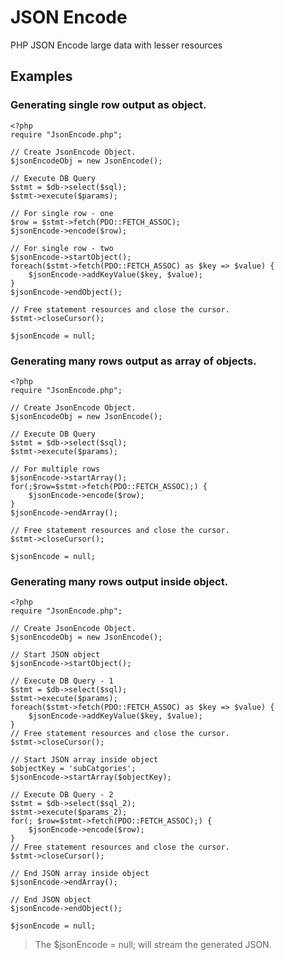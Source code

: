 # JSON Encode
 
PHP JSON Encode large data with lesser resources
 

## Examples
 

### Generating single row output as object.
 

    <?php
    require "JsonEncode.php";
    
    // Create JsonEncode Object.
    $jsonEncodeObj = new JsonEncode();
    
    // Execute DB Query
    $stmt = $db->select($sql);
    $stmt->execute($params);
    
    // For single row - one
    $row = $stmt->fetch(PDO::FETCH_ASSOC);
    $jsonEncode->encode($row);
    
    // For single row - two
    $jsonEncode->startObject();
    foreach($stmt->fetch(PDO::FETCH_ASSOC) as $key => $value) {
        $jsonEncode->addKeyValue($key, $value);
    }
    $jsonEncode->endObject();
    
    // Free statement resources and close the cursor.
    $stmt->closeCursor();
    
    $jsonEncode = null;

### Generating many rows output as array of objects.
 

    <?php
    require "JsonEncode.php";
    
    // Create JsonEncode Object.
    $jsonEncodeObj = new JsonEncode();
    
    // Execute DB Query
    $stmt = $db->select($sql);
    $stmt->execute($params);
    
    // For multiple rows
    $jsonEncode->startArray();
    for(;$row=$stmt->fetch(PDO::FETCH_ASSOC);) {
        $jsonEncode->encode($row);
    }
    $jsonEncode->endArray();
    
    // Free statement resources and close the cursor.
    $stmt->closeCursor();
    
    $jsonEncode = null;

### Generating many rows output inside object.
 

    <?php
    require "JsonEncode.php";
    
    // Create JsonEncode Object.
    $jsonEncodeObj = new JsonEncode();
    
    // Start JSON object
    $jsonEncode->startObject();
    
    // Execute DB Query - 1
    $stmt = $db->select($sql);
    $stmt->execute($params);
    foreach($stmt->fetch(PDO::FETCH_ASSOC) as $key => $value) {
        $jsonEncode->addKeyValue($key, $value);
    }
    // Free statement resources and close the cursor.
    $stmt->closeCursor();
    
    // Start JSON array inside object
    $objectKey = 'subCatgories';
    $jsonEncode->startArray($objectKey);
    
    // Execute DB Query - 2
    $stmt = $db->select($sql_2);
    $stmt->execute($params_2);
    for(; $row=$stmt->fetch(PDO::FETCH_ASSOC);) {
        $jsonEncode->encode($row);
    }
    // Free statement resources and close the cursor.
    $stmt->closeCursor();
    
    // End JSON array inside object
    $jsonEncode->endArray();
    
    // End JSON object
    $jsonEncode->endObject();
    
    $jsonEncode = null;

> The $jsonEncode = null; will stream the generated JSON.